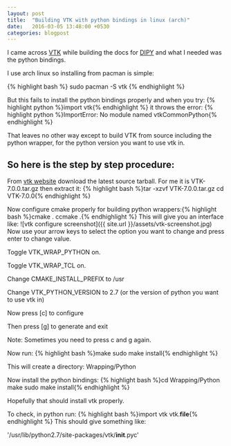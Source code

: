```yaml
---
layout: post
title:  "Building VTK with python bindings in linux (arch)"
date:   2016-03-05 13:48:00 +0530
categories: blogpost
---
```


I came across [VTK](http://www.vtk.org/) while building the docs for [DIPY](http://nipy.org/dipy/) and what I needed was the python bindings.

I use arch linux so installing from pacman is simple:

{% highlight bash %}
sudo pacman -S vtk
{% endhighlight %}

But this fails to install the python bindings properly and when you try: {% highlight python %}import vtk{% endhighlight %} it throws the error: {% highlight python %}ImportError: No module named vtkCommonPython{% endhighlight %}

That leaves no other way except to build VTK from source including the python wrapper, for the python version you want to use vtk in.

So here is the step by step procedure:
--------------------------------------

From [vtk website](http://www.vtk.org/) download the latest source tarball. For me it is VTK-7.0.0.tar.gz then extract it: {% highlight bash %}tar -xzvf VTK-7.0.0.tar.gz cd VTK-7.0.0{% endhighlight %}

Now configure cmake properly for building python wrappers:{% highlight bash %}cmake .
ccmake .{% endhighlight %} This will give you an interface like: ![vtk configure screenshot]({{ site.url }}/assets/vtk-screenshot.jpg)
Now use your arrow keys to select the option you want to change and press enter to change value.

Toggle VTK_WRAP_PYTHON on.

Toggle VTK_WRAP_TCL on.

Change CMAKE_INSTALL_PREFIX to /usr

Change VTK_PYTHON_VERSION to 2.7 (or the version of python you want to use vtk in)

Now press [c] to configure

Then press [g] to generate and exit

Note: Sometimes you need to press c and g again.

Now run: {% highlight bash %}make
sudo make install{% endhighlight %}

This will create a directory: Wrapping/Python

Now install the python bindings:
{% highlight bash %}cd Wrapping/Python
make
sudo make install{% endhighlight %}

Hopefully that should install vtk properly.

To check, in python run:
{% highlight bash %}import vtk
vtk.__file__{% endhighlight %}
This should give something like:

'/usr/lib/python2.7/site-packages/vtk/__init__.pyc'